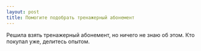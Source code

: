 ```yaml
---
layout: post 
title: Помогите подобрать тренажерный абонемент 
--- 
```

Решила взять тренажерный абонемент, но ничего не знаю об этом. Кто покупал уже, делитесь опытом.